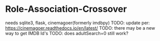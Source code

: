 # Role-Association-Crossover

needs sqlite3, flask, cinemagoer(formerly imdbpy) TODO: update per: https://cinemagoer.readthedocs.io/en/latest/
TODO: there may be a new way to get IMDB Id's
TODO: does adultSearch=0 still work?
